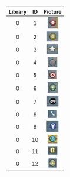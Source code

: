 | Library | ID | Picture |
|:-------:|:-------:|:----------:|
| 0 | 1 | ![alt text](blips/1.png) |
| 0 | 2 | ![alt text](blips/2.png) |
| 0 | 3 | ![alt text](blips/3.png) |
| 0 | 4 | ![alt text](blips/4.png) |
| 0 | 5 | ![alt text](blips/5.png) |
| 0 | 6 | ![alt text](blips/6.png) |
| 0 | 7 | ![alt text](blips/7.png) |
| 0 | 8 | ![alt text](blips/8.png) |
| 0 | 9 | ![alt text](blips/9.png) |
| 0 | 10 | ![alt text](blips/10.png) |
| 0 | 11 | ![alt text](blips/11.png) |
| 0 | 12 | ![alt text](blips/12.png) |